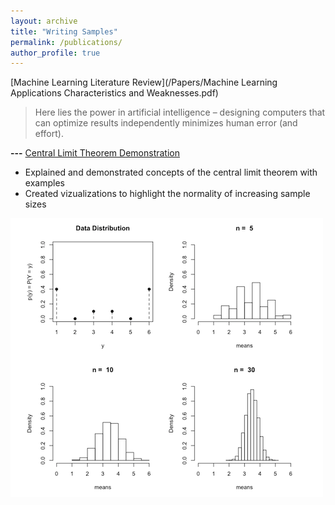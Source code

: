 ```yaml
---
layout: archive
title: "Writing Samples"
permalink: /publications/
author_profile: true
---
```


[Machine Learning Literature Review](/Papers/Machine Learning Applications Characteristics and Weaknesses.pdf)

> Here lies the power in artificial intelligence – designing computers that can optimize results independently minimizes human error (and effort). 

**---**
[Central Limit Theorem Demonstration](https://github.com/Andrustn/Andrustn.github.io/tree/master/R/Central%20Limit%20Theorem)

- Explained and demonstrated concepts of the central limit theorem with examples
- Created vizualizations to highlight the normality of increasing sample sizes

<img src="/images/Central Limit copy.png"/>

